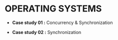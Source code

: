 # OPERATING SYSTEMS

* **Case study 01 :** Concurrency & Synchronization

* **Case study 02 :** Synchronization
